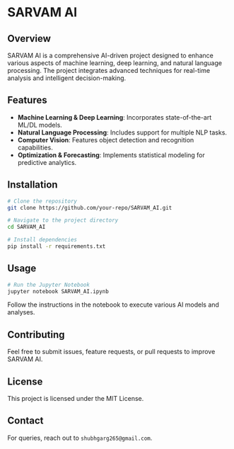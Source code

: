 # SARVAM AI

## Overview
SARVAM AI is a comprehensive AI-driven project designed to enhance various aspects of machine learning, deep learning, and natural language processing. The project integrates advanced techniques for real-time analysis and intelligent decision-making.

## Features
- **Machine Learning & Deep Learning**: Incorporates state-of-the-art ML/DL models.
- **Natural Language Processing**: Includes support for multiple NLP tasks.
- **Computer Vision**: Features object detection and recognition capabilities.
- **Optimization & Forecasting**: Implements statistical modeling for predictive analytics.

## Installation
```sh
# Clone the repository
git clone https://github.com/your-repo/SARVAM_AI.git

# Navigate to the project directory
cd SARVAM_AI

# Install dependencies
pip install -r requirements.txt
```

## Usage
```sh
# Run the Jupyter Notebook
jupyter notebook SARVAM_AI.ipynb
```
Follow the instructions in the notebook to execute various AI models and analyses.

## Contributing
Feel free to submit issues, feature requests, or pull requests to improve SARVAM AI.

## License
This project is licensed under the MIT License.

## Contact
For queries, reach out to `shubhgarg265@gmail.com`.
